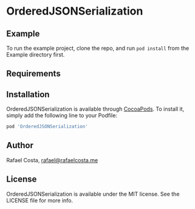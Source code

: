 # OrderedJSONSerialization

## Example

To run the example project, clone the repo, and run `pod install` from the Example directory first.

## Requirements

## Installation

OrderedJSONSerialization is available through [CocoaPods](https://cocoapods.org). To install
it, simply add the following line to your Podfile:

```ruby
pod 'OrderedJSONSerialization'
```

## Author

Rafael Costa, rafael@rafaelcosta.me

## License

OrderedJSONSerialization is available under the MIT license. See the LICENSE file for more info.
